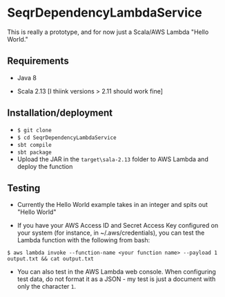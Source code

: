 # SeqrDependencyLambdaService

This is really a prototype, and for now just a Scala/AWS Lambda "Hello World."

## Requirements

- Java 8

- Scala 2.13 [I thiink versions > 2.11 should work fine]

## Installation/deployment

- `$ git clone`
- `$ cd SeqrDependencyLambdaService`
- `sbt compile`
- `sbt package`
- Upload the JAR in the `target\sala-2.13` folder to AWS Lambda and deploy the function

## Testing

- Currently the Hello World example takes in an integer and spits out "Hello World"

- If you have your AWS Access ID and Secret Access Key configured on your system (for instance, in ~/.aws/credentials), you can test the Lambda function with the following from bash:

```
$ aws lambda invoke --function-name <your function name> --payload 1 output.txt && cat output.txt
```

- You can also test in the AWS Lambda web console. When configuring test data, do not format it as a JSON - my test is just a document with only the character `1`.